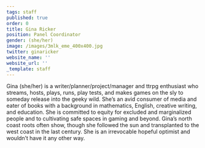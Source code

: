 ```yaml
---
tags: staff
published: true
order: 0
title: Gina Ricker
position: Panel Coordinator
gender: (she/her)
image: /images/3mlk_eme_400x400.jpg
twitter: ginaricker
website_name: ''
website_url: ''
_template: staff
---
```


Gina (she/her) is a writer/planner/project/manager and ttrpg enthusiast who streams, hosts, plays, runs, play tests, and makes games on the sly to someday release into the geeky wild. She’s an avid consumer of media and eater of books with a background in mathematics, English, creative writing, and education. She is committed to equity for excluded and marginalized people and to cultivating safe spaces in gaming and beyond. Gina’s north coast roots often show, though she followed the sun and transplanted to the west coast in the last century. She is an irrevocable hopeful optimist and wouldn’t have it any other way.
